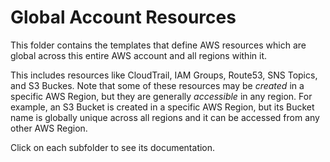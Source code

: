 # Global Account Resources

This folder contains the templates that define AWS resources which are global across this entire AWS account and all
regions within it.

This includes resources like CloudTrail, IAM Groups, Route53, SNS Topics, and S3 Buckes. Note that some of these 
resources may be _created_ in a specific AWS Region, but they are generally _accessible_ in any region. For example, 
an S3 Bucket is created in a specific AWS Region, but its Bucket name is globally unique across all regions and it can 
be accessed from any other AWS Region.

Click on each subfolder to see its documentation.
